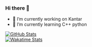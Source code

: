 ### Hi there 👋

- 🔭 I’m currently working on Kantar
- 🌱 I’m currently learning C++ python


<div>
<a href="https://github-readme-stats.vercel.app/api?theme=blueberry&username=DancingLeaf123&show_icons=true&include_all_commits=true">
  <img align="center" alt="GitHub Stats" src="https://github-readme-stats.vercel.app/api?theme=tokyonight&username=DancingLeaf123&show_icons=true&layout=compact&include_all_commits=true" />
</a>
</div>

<div>
<a href="https://wakatime.com/@DancingLeaf123">
  <img align="center" alt="Wakatime Stats" src="https://github-readme-stats.vercel.app/api/wakatime/?theme=radical &langs_count=22&layout=compact&username=DancingLeaf123" />
</a>
</div>

<!--
**luochen1990/luochen1990** is a ✨ _special_ ✨ repository because its `README.md` (this file) appears on your GitHub profile.

Following result is not accurate:

<div>
<a href="https://wakatime.com/@luochen1990">
  <img align="center" alt="Top Langs" src="https://github-readme-stats.vercel.app/api/top-langs/?theme=radical &username=luochen1990&langs_count=10&layout=compact&card_width=445&exclude_repo=cpython" />
</a>
</div>

DOC: https://github.com/anuraghazra/github-readme-stats
Theme: https://github.com/anuraghazra/github-readme-stats/blob/master/themes/README.md

-->


<!--
**DancingLeaf123/DancingLeaf123** is a ✨ _special_ ✨ repository because its `README.md` (this file) appears on your GitHub profile.

Here are some ideas to get you started:

- 🔭 I’m currently working on ...
- 🌱 I’m currently learning ...
- 👯 I’m looking to collaborate on ...
- 🤔 I’m looking for help with ...
- 💬 Ask me about ...
- 📫 How to reach me: ...
- 😄 Pronouns: ...
- ⚡ Fun fact: ...
-->
